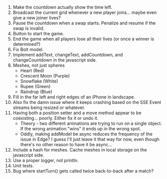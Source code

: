 1. Make the countdown actually show the time left.
2. Broadcast the current grid whenever a new player joins... maybe even give a new joiner lives?
3. Pause the countdown when a swap starts. Penalize and resume if the swap is invalid.
4. Button to start the game.
5. End the game when all players lose all their lives (or once a winner is determined?)
6. Fix Bolt model.
7. Implement addText, changeText, addCountdown, and changeCountdown in the javascript side.
8. Meshes, not just spheres
    * Heart (Red)
    * Crescent Moon (Purple)
    * Snowflake (White)
    * Rupee (Green)
    * Raindrop (Blue)
9. Fill in the far left and right edges of an iPhone in landscape.
10. Also fix the damn issue where it keeps crashing based on the SSE Event streams being resized or whatever.
11. Having both a position setter and a move method appear to be coexisting... poorly. Either fix it or undo it.
    * Theory - two different animations are trying to run on a single object. If the wrong animation "wins" it ends up in the wrong spot.
    * Oddly, making addModel be async reduces the frequency of the issue in Edge? I guess I'll just leave it that way for now, even though there's no other reason to have it be async...
12. Include a hash for meshes. Cache meshes in local storage on the javascript side.
13. Use a proper logger, not println.
14. Unit tests.
15. Bug where startTurn() gets called twice back-to-back after a match?